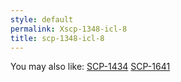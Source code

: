 ```yaml
---
style: default
permalink: Xscp-1348-icl-8
title: scp-1348-icl-8
---
```

You may also like:
[SCP-1434](http://scp-wiki.net/scp-1434)
[SCP-1641](http://scp-wiki.net/scp-1641)